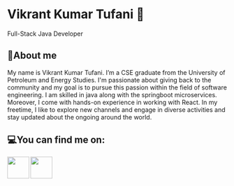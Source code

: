 # Vikrant Kumar Tufani 🙂

Full-Stack Java Developer 

<!--![](https://github-readme-stats.vercel.app/api?username=VikrantTufani1999&show_icons=true&line_height=30)-->

## 🧐About me 

My name is Vikrant Kumar Tufani. I’m a CSE graduate from the University of Petroleum and Energy Studies. I'm passionate about giving back to the community and my goal is to pursue this passion within the field of software engineering. 
I am skilled in java along with the springboot microservices. Moreover, I come with hands-on experience in working with React. In my freetime, I like to explore new channels and engage in diverse activities and stay updated about the ongoing around the world.

<!--## ⚡Skills :desktop_computer: :keyboard:

* Java
* Spring
* MySQL & DBMS
* Javascript & React
* C++ 
* Azure / AWS
* Python
* HTML
* CSS -->

## 💻You can find me on:

<a href="https://www.linkedin.com/in/vikranttufani1999">
  <img align="left" width="50px" src="https://img.icons8.com/fluency/344/linkedin.png" />
</a>
<a href = "mailto: 8052007294vicky@gmail.com">
  <img align="left" width="50px" src="https://img.icons8.com/color/344/gmail-new.png" />
</a>

<!--* LinkedIn: *[Vikrant Tufani](https://www.linkedin.com/in/vikranttufani1999/)*-->

<!--
Here are some ideas to get you started:

- 🔭 I’m currently working on ...
- 🌱 I’m currently learning ...
- 👯 I’m looking to collaborate on ...
- 🤔 I’m looking for help with ...
- 💬 Ask me about ...
- 📫 How to reach me:
# Links:

- 😄 Pronouns: ...
- ⚡ Fun fact: ...
-->
